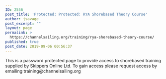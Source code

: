 ```yaml
---
ID: 2556
post_title: 'Protected: Protected: RYA Shorebased Theory Course'
author: jsavage
post_excerpt: ""
layout: page
permalink: >
  https://channelsailing.org/training/rya-shorebased-theory-course/
published: true
post_date: 2019-09-06 00:56:37
---
```

<!-- wp:paragraph -->
<p>This is a password protected page to provide access to shorebased training supplied by Skippers Online Ltd.  To gain access please request access by emailing training@channelsailing.org </p>
<!-- /wp:paragraph -->

<!-- wp:paragraph -->
<p></p>
<!-- /wp:paragraph -->

<p><!--To embed the form into your site:--></p>
<div class="cognito">
<script src="//services.cognitoforms.com/s/_v3XYwZuhEKPV1A7BmeoSw" type="text/javascript"><br />
</script> <script type="text/javascript"><br />
//<![CDATA[
Cognito.load("forms", { id: "184", entry: {
"School": "XX",
"Domain": "domain",
"URL": "https://your-school-URL",
"SchoolName":" Channel Sailing Division",
"SchoolEmail":" training@channelsailing.org"
}})
//]]><br />
</script>
</div>
<p><!--end--></p>